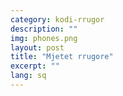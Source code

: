 ```yaml
---
category: kodi-rrugor
description: ""
img: phones.png
layout: post
title: "Mjetet rrugore"
excerpt: ""
lang: sq
---
```

